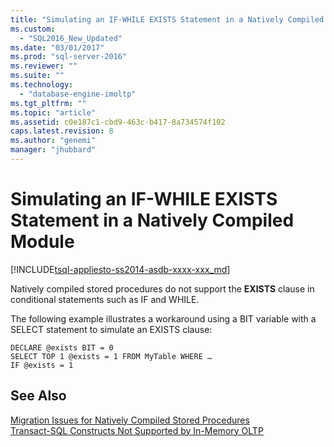 ```yaml
---
title: "Simulating an IF-WHILE EXISTS Statement in a Natively Compiled Module | Microsoft Docs"
ms.custom: 
  - "SQL2016_New_Updated"
ms.date: "03/01/2017"
ms.prod: "sql-server-2016"
ms.reviewer: ""
ms.suite: ""
ms.technology: 
  - "database-engine-imoltp"
ms.tgt_pltfrm: ""
ms.topic: "article"
ms.assetid: c0e187c1-cbd9-463c-b417-8a734574f102
caps.latest.revision: 8
ms.author: "genemi"
manager: "jhubbard"
---
```

# Simulating an IF-WHILE EXISTS Statement in a Natively Compiled Module
[!INCLUDE[tsql-appliesto-ss2014-asdb-xxxx-xxx_md](../../a9retired/includes/tsql-appliesto-ss2014-asdb-xxxx-xxx-md.md)]

  Natively compiled stored procedures do not support the **EXISTS** clause in conditional statements such as IF and WHILE.  
  
 The following example illustrates a workaround using a BIT variable with a SELECT statement to simulate an EXISTS clause:  
  
```tsql  
DECLARE @exists BIT = 0  
SELECT TOP 1 @exists = 1 FROM MyTable WHERE …  
IF @exists = 1  
```  
  
## See Also  
 [Migration Issues for Natively Compiled Stored Procedures](../../relational-databases/in-memory-oltp/migration-issues-for-natively-compiled-stored-procedures.md)   
 [Transact-SQL Constructs Not Supported by In-Memory OLTP](../../relational-databases/in-memory-oltp/transact-sql-constructs-not-supported-by-in-memory-oltp.md)  
  
  